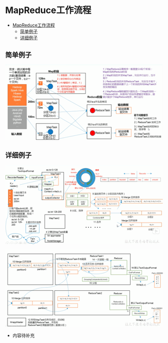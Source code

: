 # MapReduce工作流程

<!-- TOC -->

- [MapReduce工作流程](#mapreduce%e5%b7%a5%e4%bd%9c%e6%b5%81%e7%a8%8b)
  - [简单例子](#%e7%ae%80%e5%8d%95%e4%be%8b%e5%ad%90)
  - [详细例子](#%e8%af%a6%e7%bb%86%e4%be%8b%e5%ad%90)

<!-- /TOC -->

## 简单例子
![](https://raw.githubusercontent.com/Syncma/Figurebed/master/img/mr-job3.png)


## 详细例子


![](https://raw.githubusercontent.com/Syncma/Figurebed/master/img/mr-job.png)

![](https://raw.githubusercontent.com/Syncma/Figurebed/master/img/mr-job2.png)


* 内容待补充